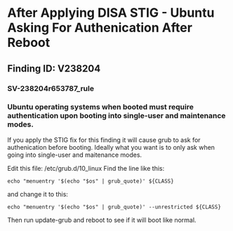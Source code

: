 # After Applying DISA STIG - Ubuntu Asking For Authenication After Reboot 
## Finding ID: V238204
### SV-238204r653787_rule
### Ubuntu operating systems when booted must require authentication upon booting into single-user and maintenance modes.

If you apply the STIG fix for this finding it will cause grub to ask for authenication before booting. Ideally what you want is to only ask when going into single-user and maitenance modes. 

Edit this file: /etc/grub.d/10_linux
Find the line like this: 
```
echo "menuentry '$(echo "$os" | grub_quote)' ${CLASS}
```

and change it to this: 
```
echo "menuentry '$(echo "$os" | grub_quote)' --unrestricted ${CLASS}
```

Then run update-grub and reboot to see if it will boot like normal. 

